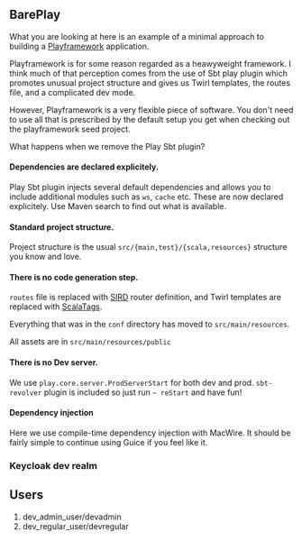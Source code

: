
BarePlay
--------

What you are looking at here is an example of a minimal approach to building a
[Playframework](https://www.playframework.com/) application.

Playframework is for some reason regarded as a heawyweight framework.
I think much of that perception comes from the use of Sbt play plugin which promotes 
unusual project structure and gives us Twirl templates, the routes file, and a 
complicated dev mode. 

However, Playframework is a very flexible piece of software. You don't need to use 
all that is prescribed by the default setup you get when checking out the 
playframework seed project. 

What happens when we remove the Play Sbt plugin?

#### Dependencies are declared explicitely.

Play Sbt plugin injects several default dependencies and allows you to include additional modules such as
`ws`, `cache` etc. These are now declared explicitely. Use Maven search to find out what is available.

#### Standard project structure.

Project structure is the usual `src/{main,test}/{scala,resources}` structure you know and love.

#### There is no code generation step. 

`routes` file is replaced with [SIRD](https://www.playframework.com/documentation/2.8.x/ScalaSirdRouter) router 
definition, and Twirl templates are replaced with [ScalaTags](https://com-lihaoyi.github.io/scalatags/).

Everything that was in the `conf` directory has moved to `src/main/resources`.

All assets are in `src/main/resources/public` 

#### There is no Dev server. 

We use `play.core.server.ProdServerStart` for both dev and prod. 
`sbt-revolver` plugin is included so just run `~ reStart` and have fun!

#### Dependency injection

Here we use compile-time dependency injection with MacWire. It should be fairly simple to continue
using Guice if you feel like it.

### Keycloak dev realm

## Users

1. dev_admin_user/devadmin
2. dev_regular_user/devregular

